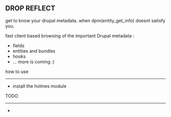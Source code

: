 DROP REFLECT
------------------------

get to know your drupal metadata. when dpm(entity_get_info) doesnt satisfy you.

fast client based browsing of the important Drupal metadata :

* fields
* entities and bundles
* hooks
* ... more is coming :)

how to use
_______________

* install the holmes module


TODO
_______________

* 
